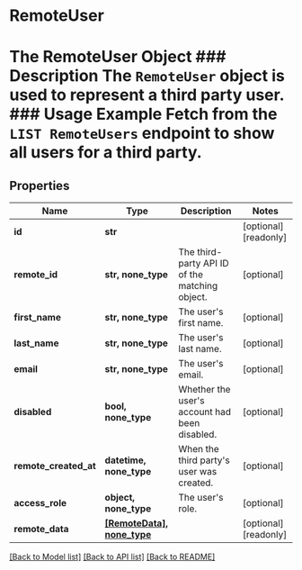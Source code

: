 # RemoteUser

# The RemoteUser Object ### Description The `RemoteUser` object is used to represent a third party user.  ### Usage Example Fetch from the `LIST RemoteUsers` endpoint to show all users for a third party.
## Properties
Name | Type | Description | Notes
------------ | ------------- | ------------- | -------------
**id** | **str** |  | [optional] [readonly] 
**remote_id** | **str, none_type** | The third-party API ID of the matching object. | [optional] 
**first_name** | **str, none_type** | The user&#39;s first name. | [optional] 
**last_name** | **str, none_type** | The user&#39;s last name. | [optional] 
**email** | **str, none_type** | The user&#39;s email. | [optional] 
**disabled** | **bool, none_type** | Whether the user&#39;s account had been disabled. | [optional] 
**remote_created_at** | **datetime, none_type** | When the third party&#39;s user was created. | [optional] 
**access_role** | **object, none_type** | The user&#39;s role. | [optional] 
**remote_data** | [**[RemoteData], none_type**](RemoteData.md) |  | [optional] [readonly] 

[[Back to Model list]](../README.md#documentation-for-models) [[Back to API list]](../README.md#documentation-for-api-endpoints) [[Back to README]](../README.md)


